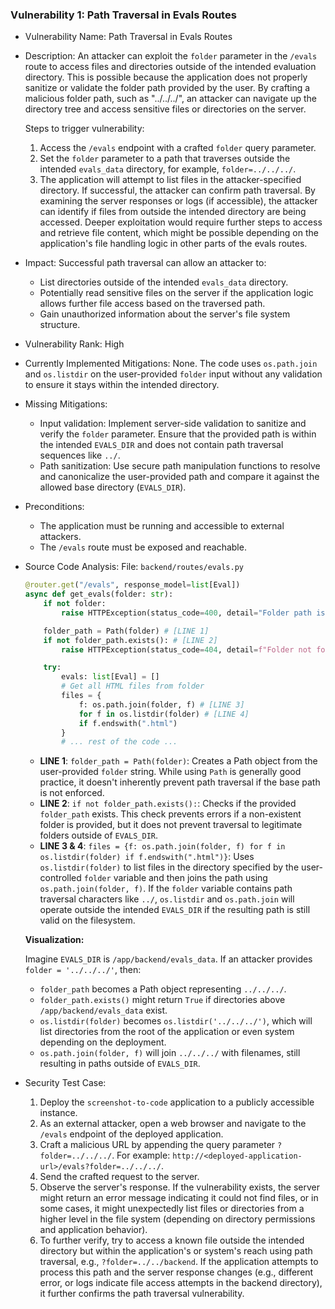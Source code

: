 ### Vulnerability 1: Path Traversal in Evals Routes

- Vulnerability Name: Path Traversal in Evals Routes
- Description:
    An attacker can exploit the `folder` parameter in the `/evals` route to access files and directories outside of the intended evaluation directory. This is possible because the application does not properly sanitize or validate the folder path provided by the user. By crafting a malicious folder path, such as "../../../", an attacker can navigate up the directory tree and access sensitive files or directories on the server.

    Steps to trigger vulnerability:
    1. Access the `/evals` endpoint with a crafted `folder` query parameter.
    2. Set the `folder` parameter to a path that traverses outside the intended `evals_data` directory, for example, `folder=../../../`.
    3. The application will attempt to list files in the attacker-specified directory. If successful, the attacker can confirm path traversal. By examining the server responses or logs (if accessible), the attacker can identify if files from outside the intended directory are being accessed. Deeper exploitation would require further steps to access and retrieve file content, which might be possible depending on the application's file handling logic in other parts of the evals routes.

- Impact:
    Successful path traversal can allow an attacker to:
    - List directories outside of the intended `evals_data` directory.
    - Potentially read sensitive files on the server if the application logic allows further file access based on the traversed path.
    - Gain unauthorized information about the server's file system structure.

- Vulnerability Rank: High
- Currently Implemented Mitigations:
    None. The code uses `os.path.join` and `os.listdir` on the user-provided `folder` input without any validation to ensure it stays within the intended directory.
- Missing Mitigations:
    - Input validation: Implement server-side validation to sanitize and verify the `folder` parameter. Ensure that the provided path is within the intended `EVALS_DIR` and does not contain path traversal sequences like `../`.
    - Path sanitization: Use secure path manipulation functions to resolve and canonicalize the user-provided path and compare it against the allowed base directory (`EVALS_DIR`).
- Preconditions:
    - The application must be running and accessible to external attackers.
    - The `/evals` route must be exposed and reachable.

- Source Code Analysis:
    File: `backend/routes/evals.py`

    ```python
    @router.get("/evals", response_model=list[Eval])
    async def get_evals(folder: str):
        if not folder:
            raise HTTPException(status_code=400, detail="Folder path is required")

        folder_path = Path(folder) # [LINE 1]
        if not folder_path.exists(): # [LINE 2]
            raise HTTPException(status_code=404, detail=f"Folder not found: {folder}")

        try:
            evals: list[Eval] = []
            # Get all HTML files from folder
            files = {
                f: os.path.join(folder, f) # [LINE 3]
                for f in os.listdir(folder) # [LINE 4]
                if f.endswith(".html")
            }
            # ... rest of the code ...
    ```
    - **LINE 1**: `folder_path = Path(folder)`:  Creates a Path object from the user-provided `folder` string. While using `Path` is generally good practice, it doesn't inherently prevent path traversal if the base path is not enforced.
    - **LINE 2**: `if not folder_path.exists():`: Checks if the provided `folder_path` exists. This check prevents errors if a non-existent folder is provided, but it does not prevent traversal to legitimate folders outside of `EVALS_DIR`.
    - **LINE 3 & 4**: `files = {f: os.path.join(folder, f) for f in os.listdir(folder) if f.endswith(".html")}`:  Uses `os.listdir(folder)` to list files in the directory specified by the user-controlled `folder` variable and then joins the path using `os.path.join(folder, f)`. If the `folder` variable contains path traversal characters like `../`, `os.listdir` and `os.path.join` will operate outside the intended `EVALS_DIR` if the resulting path is still valid on the filesystem.

    **Visualization:**

    Imagine `EVALS_DIR` is `/app/backend/evals_data`.
    If an attacker provides `folder = '../../../'`, then:
    - `folder_path` becomes a Path object representing `../../../`.
    - `folder_path.exists()` might return `True` if directories above `/app/backend/evals_data` exist.
    - `os.listdir(folder)` becomes `os.listdir('../../../')`, which will list directories from the root of the application or even system depending on the deployment.
    - `os.path.join(folder, f)` will join `../../../` with filenames, still resulting in paths outside of `EVALS_DIR`.

- Security Test Case:
    1. Deploy the `screenshot-to-code` application to a publicly accessible instance.
    2. As an external attacker, open a web browser and navigate to the `/evals` endpoint of the deployed application.
    3. Craft a malicious URL by appending the query parameter `?folder=../../../`. For example: `http://<deployed-application-url>/evals?folder=../../../`.
    4. Send the crafted request to the server.
    5. Observe the server's response. If the vulnerability exists, the server might return an error message indicating it could not find files, or in some cases, it might unexpectedly list files or directories from a higher level in the file system (depending on directory permissions and application behavior).
    6. To further verify, try to access a known file outside the intended directory but within the application's or system's reach using path traversal, e.g., `?folder=../../backend`. If the application attempts to process this path and the server response changes (e.g., different error, or logs indicate file access attempts in the backend directory), it further confirms the path traversal vulnerability.
